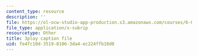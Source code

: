 ```yaml
---
content_type: resource
description: ''
file: https://ol-ocw-studio-app-production.s3.amazonaws.com/courses/6-02-introduction-to-eecs-ii-digital-communication-systems-fall-2012/fe4fc10d351981063da4ec224ffb10d0_jQM_gpIXBFs.srt
file_type: application/x-subrip
resourcetype: Other
title: 3play caption file
uid: fe4fc10d-3519-8106-3da4-ec224ffb10d0
---
```

